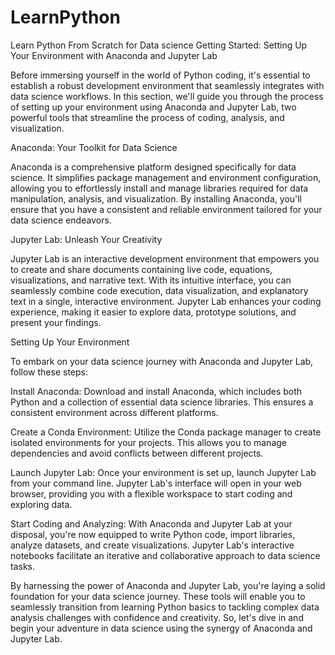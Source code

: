 # LearnPython
Learn Python From Scratch for Data science
Getting Started: Setting Up Your Environment with Anaconda and Jupyter Lab

Before immersing yourself in the world of Python coding, it's essential to establish a robust development environment that seamlessly integrates with data science workflows. In this section, we'll guide you through the process of setting up your environment using Anaconda and Jupyter Lab, two powerful tools that streamline the process of coding, analysis, and visualization.

Anaconda: Your Toolkit for Data Science

Anaconda is a comprehensive platform designed specifically for data science. It simplifies package management and environment configuration, allowing you to effortlessly install and manage libraries required for data manipulation, analysis, and visualization. By installing Anaconda, you'll ensure that you have a consistent and reliable environment tailored for your data science endeavors.

Jupyter Lab: Unleash Your Creativity

Jupyter Lab is an interactive development environment that empowers you to create and share documents containing live code, equations, visualizations, and narrative text. With its intuitive interface, you can seamlessly combine code execution, data visualization, and explanatory text in a single, interactive environment. Jupyter Lab enhances your coding experience, making it easier to explore data, prototype solutions, and present your findings.

Setting Up Your Environment

To embark on your data science journey with Anaconda and Jupyter Lab, follow these steps:

Install Anaconda: Download and install Anaconda, which includes both Python and a collection of essential data science libraries. This ensures a consistent environment across different platforms.

Create a Conda Environment: Utilize the Conda package manager to create isolated environments for your projects. This allows you to manage dependencies and avoid conflicts between different projects.

Launch Jupyter Lab: Once your environment is set up, launch Jupyter Lab from your command line. Jupyter Lab's interface will open in your web browser, providing you with a flexible workspace to start coding and exploring data.

Start Coding and Analyzing: With Anaconda and Jupyter Lab at your disposal, you're now equipped to write Python code, import libraries, analyze datasets, and create visualizations. Jupyter Lab's interactive notebooks facilitate an iterative and collaborative approach to data science tasks.

By harnessing the power of Anaconda and Jupyter Lab, you're laying a solid foundation for your data science journey. These tools will enable you to seamlessly transition from learning Python basics to tackling complex data analysis challenges with confidence and creativity. So, let's dive in and begin your adventure in data science using the synergy of Anaconda and Jupyter Lab.
